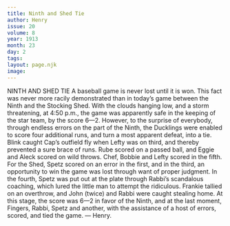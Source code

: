 ```yaml
---
title: Ninth and Shed Tie
author: Henry
issue: 20
volume: 8
year: 1913
month: 23
day: 2
tags:
layout: page.njk
image:
---
```

NINTH AND SHED TIE    A baseball game is never lost until it is won. This fact was never more racily demonstrated than in today’s game between the Ninth and the Stocking Shed. With the clouds hanging low, and a storm threatening, at 4:50 p.m., the game was apparently safe in the keeping of the star team, by the score 6—2. However, to the surprise of everybody, through endless errors on the part of the Ninth, the Ducklings were enabled to score four additional runs, and turn a most apparent defeat, into a tie. Blink caught Cap’s outfield fly when Lefty was on third, and thereby prevented a sure brace of runs. Rube scored on a passed ball, and Eggie and Aleck scored on wild throws. Chef, Bobbie and Lefty scored in the fifth. For the Shed, Spetz scored on an error in the first, and in the third, an opportunity to win the game was lost through want of proper judgment. In the fourth, Spetz was put out at the plate through Rabbi’s scandalous coaching, which lured the little man to attempt the ridiculous. Frankie tallied on an overthrow, and John (twice) and Rabbi were caught stealing home. At this stage, the score was 6—2 in favor of the Ninth, and at the last moment, Fingers, Rabbi, Spetz and another, with the assistance of a host of errors, scored, and tied the game. — Henry. 

